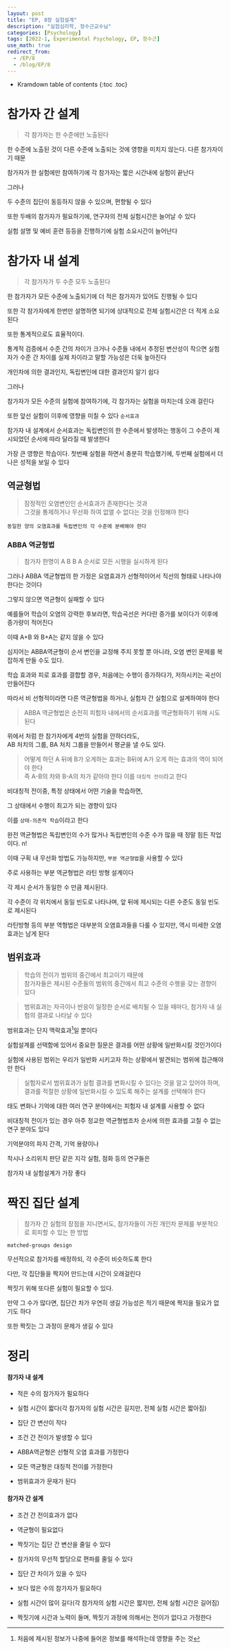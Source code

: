 ```yaml
---
layout: post
title: "EP, 8장 실험설계"
description: "실험심리학, 정수근교수님"
categories: [Psychology]
tags: [2022-1, Experimental Psychology, EP, 정수근]
use_math: true
redirect_from:
  - /EP/8
  - /blog/EP/8
---
```


* Kramdown table of contents
{:toc .toc}


# 참가자 간 설계

> 각 참가자는 한 수준에만 노출된다

한 수준에 노출된 것이 다른 수준에 노출되는 것에 영향을 미치지 않는다. 다른 참가자이기 때문

참가자가 한 실험에만 참여하기에 각 <red>참가자는 짧은 시간</red>내에 실험이 끝난다

그러나

두 수준의 집단이 동등하지 않을 수 있으며, <red>편향</red>될 수 있다

또한 두배의 참가자가 필요하기에, 연구자의 <red>전체 실험시간은 늘어날 수 있다</red>

실험 설명 및 예비 훈련 등등을 진행하기에 실험 소요시간이 늘어난다

# 참가자 내 설계

> 각 참가자가 두 수준 모두 노출된다

한 참가자가 모든 수준에 노출되기에 <red>더 적은 참가자</red>가 있어도 진행될 수 있다

또한 각 참가자에게 한번만 설명하면 되기에 상대적으로 <red>전체 실험시간은 더 적게 소요</red>된다

또한 통계적으로도 효율적이다.

통계적 검증에서 수준 간의 차이가 크거나 수준들 내에서 추정된 변산성이 작으면 실험자가 수준 간 차이를 실제 차이라고 말할 가능성은 더욱 높아진다

개인차에 의한 결과인지, 독립변인에 대한 결과인지 알기 쉽다

그러나

참가자가 모든 수준의 실험에 참여하기에, <red>각 참가자는 실험을 마치는데 오래 걸린다</red>

또한 앞선 실험이 이후에 영향을 미칠 수 있다 `순서효과`

참가자 내 설계에서 순서효과는 독립변인의 한 수준에서 발생하는 행동이 그 수준이 제시되었던 순서에 따라 달라질 때 발생한다

가장 큰 영향은 <red>학습</red>이다. 첫번째 실험을 하면서 충분히 학습했기에, 두번째 실험에서 더 나은 성적을 보일 수 있다

## 역균형법

> 잠정적인 오염변인인 순서효과가 존재한다는 것과           
> 그것을 통제하거나 무선화 하여 없앨 수 없다는 것을 인정해야 한다

`동일한 양의 오염효과를 독립변인의 각 수준에 분배해야 한다`

### ABBA 역균형법

> 참가자 한명이 A B B A 순서로 모든 시행을 실시하게 된다

그러나 ABBA 역균형법의 한 가정은 요염효과가 선형적이어서 직선의 형태로 나타나야 한다는 것이다

그렇지 않으면 역균형이 실패할 수 있다

예를들어 학습이 오염의 강력한 후보라면, 학습곡선은 커다란 증가를 보이다가 이후에 증가량이 적어진다

이때 A+B 와 B+A는 같지 않을 수 있다

심지어는 ABBA역균형이 순서 변인을 교정해 주지 못할 뿐 아니라, 오염 변인 문제를 복잡하게 만들 수도 있다.

학습 효과와 피로 효과를 결합할 경우, 처음에는 수행이 증가하다가, 저하시키는 곡선이 만들어진다

따라서 비 선형적이라면 다른 역균형법을 하거나, 실험자 간 실험으로 설계하여야 한다


> ABBA 역균형법은 순전히 피험자 내에서의 순서효과를 역균형화하기 위해 시도된다

위에서 처럼 한 참가자에게 4번의 실험을 안하더라도,     
AB 처치의 그룹, BA 처치 그룹을 만들어서 평균을 낼 수도 있다.    

> 어떻게 하던 A 뒤에 B가 오게하는 효과는 B뒤에 A가 오게 하는 효과의 역이 되어야 한다    
> 즉 A-B의 차와 B-A의 차가 같아야 한다
> 이를 `대칭적 전이`라고 한다

비대칭적 전이중, 특정 상태에서 어떤 기술을 학습하면, 

그 상태에서 수행이 최고가 되는 경향이 있다

이를 `상태-의존적 학습`이라고 한다

완전 역균형법은 독립변인의 수가 많거나 독립변인의 수준 수가 많을 때 정말 힘든 작업이다. n!

이때 구획 내 무선화 방법도 가능하지만, `부분 역균형법`을 사용할 수 있다

주로 사용하는 부분 역균형법은 라틴 방형 설계이다

각 제시 순서가 동일한 수 만큼 제시된다.

각 수준이 각 위치에서 동일 빈도로 나타나며, 앞 뒤에 제시되는 다른 수준도 동일 빈도로 제시된다

라틴방형 등의 부분 역형법은 대부분의 오염효과들을 다룰 수 있지만, 역시 미세한 오염 효과는 남게 된다

## 범위효과

> 학습의 전이가 범위의 중간에서 최고이기 때문에               
> 참가자들은 제시된 수준들의 범위의 중간에서 최고 수준의 수행을 갖는 경향이 있다

> 범위효과는 자극이나 반응이 일정한 순서로 배치될 수 있을 때마다, 참가자 내 실험의 결과로 나타날 수 있다

범위효과는 단지 맥락효과[^context_effect]일 뿐이다

실험설계를 선택함에 있어서 중요한 질문은 결과를 어떤 상황에 일반화시킬 것인가이다

실험에 사용된 범위는 우리가 일반화 시키고자 하는 상황에서 발견되는 범위에 접근해야만 한다

> 실험자로서 범위효과가 실험 결과를 변화시킬 수 있다는 것을 알고 있어야 하며, 
> 결과를 적절한 상황에 일반화시킬 수 있도록 해주는 설계를 선택해야 한다

[^context_effect]: 처음에 제시된 정보가 나중에 들어온 정보를 해석하는데 영향을 주는 것


태도 변화나 기억에 대한 여러 연구 분야에서는 피험자 내 설계를 사용할 수 없다

비대칭적 전이가 있는 경우 아주 정교한 역균형법조차 순서에 의한 효과를 고칠 수 없는 연구 분야도 있다

기억분야의 파지 간격, 기억 용량이나

착시나 소리위치 판단 같은 지각 실험, 점화 등의 연구들은

참가자 내 실험설계가 가장 좋다

# 짝진 집단 설계

> 참가자 간 실험의 장점을 지니면서도, 참가자들이 가진 개인차 문제를 부분적으로 회피할 수 있는 한 방법

`matched-groups design`

무선적으로 참가자를 배정하되, 각 수준이 비슷하도록 한다

다만, 각 집단들을 짝지어 만드는데 시간이 오래걸린다

짝짓기 위해 또다른 실험이 필요할 수 있다.

만약 그 수가 많다면, 집단간 차가 우연히 생길 가능성은 적기 때문에 짝지을 필요가 없기도 하다

또한 짝짓는 그 과정이 문제가 생길 수 있다


# 정리

#### 참가자 내 설계

- 적은 수의 참가자가 필요하다
- 실험 시간이 짧다(각 참가자의 실험 시간은 길지만, 전체 실험 시간은 짧아짐)
- 집단 간 변산이 작다


- 조건 간 전이가 발생할 수 있다
- ABBA역균형은 선형적 오염 효과를 가정한다
- 모든 역균형은 대칭적 전이를 가정한다
- 범위효과가 문재가 된다

#### 참가자 간 설계

- 조건 간 전이효과가 없다
- 역균형이 필요없다
- 짝짓기는 집단 간 변산을 줄일 수 있다
- 참가자의 무선적 할당으로 편파를 줄일 수 있다


- 집단 간 차이가 있을 수 있다
- 보다 많은 수의 참가자가 필요하다
- 실험 시간이 많이 길다(각 참가자의 실험 시간은 짧지만, 전체 실험 시간은 길어짐)
- 짝짓기에 시간과 노력이 들며, 짝짓기 과정에 의해서는 전이가 없다고 가정한다
